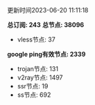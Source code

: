 更新时间2023-06-20 11:11:18

**总订阅: 243**
**总节点: 38096**
- vless节点: 37

**google ping有效节点: 2339**
- trojan节点: 131
- v2ray节点: 1497
- ssr节点: 19
- ss节点: 692
